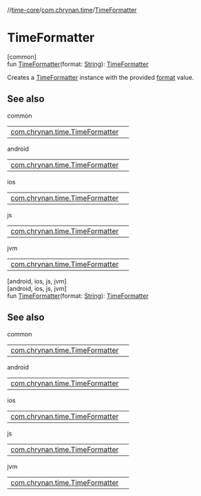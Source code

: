 //[time-core](../../index.md)/[com.chrynan.time](index.md)/[TimeFormatter](-time-formatter.md)

# TimeFormatter

[common]\
fun [TimeFormatter](-time-formatter.md)(format: [String](https://kotlinlang.org/api/latest/jvm/stdlib/kotlin/-string/index.html)): [TimeFormatter](-time-formatter/index.md)

Creates a [TimeFormatter](-time-formatter/index.md) instance with the provided [format](https://kotlinlang.org/api/latest/jvm/stdlib/kotlin/-string/index.html) value.

## See also

common

| | |
|---|---|
| [com.chrynan.time.TimeFormatter](-time-formatter/index.md) |  |

android

| | |
|---|---|
| [com.chrynan.time.TimeFormatter](../../../time-core/time-core/com.chrynan.time/-time-formatter/index.md) |  |

ios

| | |
|---|---|
| [com.chrynan.time.TimeFormatter](../../../time-core/time-core/com.chrynan.time/-time-formatter/index.md) |  |

js

| | |
|---|---|
| [com.chrynan.time.TimeFormatter](../../../time-core/time-core/com.chrynan.time/-time-formatter/index.md) |  |

jvm

| | |
|---|---|
| [com.chrynan.time.TimeFormatter](../../../time-core/time-core/com.chrynan.time/-time-formatter/index.md) |  |

[android, ios, js, jvm]\
[android, ios, js, jvm]\
fun [TimeFormatter](-time-formatter.md)(format: [String](https://kotlinlang.org/api/latest/jvm/stdlib/kotlin/-string/index.html)): [TimeFormatter](../../../time-core/time-core/com.chrynan.time/-time-formatter/index.md)

## See also

common

| | |
|---|---|
| [com.chrynan.time.TimeFormatter](-time-formatter/index.md) |  |

android

| | |
|---|---|
| [com.chrynan.time.TimeFormatter](../../../time-core/time-core/com.chrynan.time/-time-formatter/index.md) |  |

ios

| | |
|---|---|
| [com.chrynan.time.TimeFormatter](../../../time-core/time-core/com.chrynan.time/-time-formatter/index.md) |  |

js

| | |
|---|---|
| [com.chrynan.time.TimeFormatter](../../../time-core/time-core/com.chrynan.time/-time-formatter/index.md) |  |

jvm

| | |
|---|---|
| [com.chrynan.time.TimeFormatter](../../../time-core/time-core/com.chrynan.time/-time-formatter/index.md) |  |
